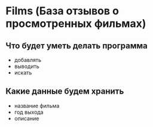 ﻿# Films (База отзывов о просмотренных фильмах)

## Что будет уметь делать программа

- добавлять
- выводить
- искать

## Какие данные будем хранить

- название фильма
- год выхода
- описание
